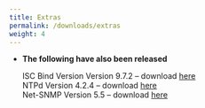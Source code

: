 ```yaml
---
title: Extras
permalink: /downloads/extras
weight: 4
---
```

  
- **The following have also been released**  
  
  ISC Bind Version Version 9.7.2 – download [here](http://sourceforge.net/projects/apmp/files/Extras/named.exe/download)  
  NTPd Version 4.2.4 – download [here](http://sourceforge.net/projects/apmp/files/Extras/ntpd.exe/download)  
  Net-SNMP Version 5.5 – download [here](http://sourceforge.net/projects/apmp/files/Extras/snmp.exe/download)  
  
